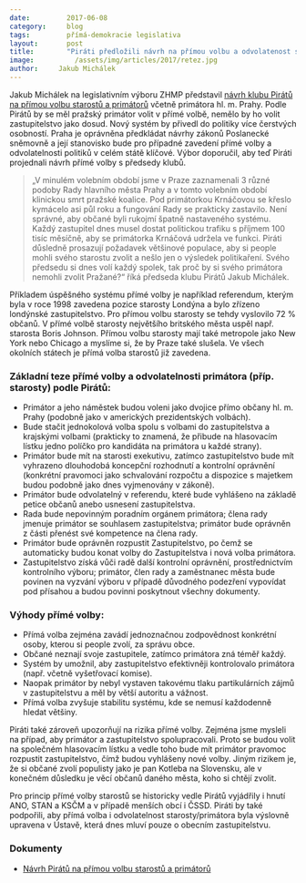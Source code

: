 ```yaml
---
date:         2017-06-08
category:     blog
tags:         přímá-demokracie legislativa
layout:       post
title:        "Piráti předložili návrh na přímou volbu a odvolatenost starostů a primátorů"
image:          /assets/img/articles/2017/retez.jpg
author:     Jakub Michálek
---
```


Jakub Michálek na legislativním výboru ZHMP představil [návrh klubu Pirátů na přímou volbu starostů a primátorů](https://github.com/pirati-web/pirati.cz/blob/gh-pages/assets/pdf/prima-volba-starostu-a-primatoru.pdf) včetně primátora hl. m. Prahy. Podle Pirátů by se měl pražský primátor volit v přímé volbě, nemělo by ho volit zastupitelstvo jako dosud. Nový systém by přivedl do politiky více čerstvých osobností. Praha je oprávněna předkládat návrhy zákonů Poslanecké sněmovně a její stanovisko bude pro případné zavedení přímé volby a odvolatelnosti politiků v celém státě klíčové. Výbor doporučil, aby teď Piráti projednali návrh přímé volby s předsedy klubů.

> „V minulém volebním období jsme v Praze zaznamenali 3 různé podoby Rady hlavního města Prahy a v tomto volebním období klinickou smrt pražské koalice. Pod primátorkou Krnáčovou se křeslo kymácelo asi půl roku a fungování Rady se prakticky zastavilo. Není správné, aby občané byli rukojmí špatně nastaveného systému. Každý zastupitel dnes musel dostat politickou trafiku s příjmem 100 tisíc měsíčně, aby se primátorka Krnáčová udržela ve funkci. Piráti důsledně prosazují požadavek většinové populace, aby si people mohli svého starostu zvolit a nešlo jen o výsledek politikaření. Svého předsedu si dnes volí každý spolek, tak proč by si svého primátora nemohli zvolit Pražané?“ říká předseda klubu Pirátů Jakub Michálek.

Příkladem úspěšného systému přímé volby je například referendum, kterým byla v roce 1998 zavedena pozice starosty Londýna a bylo zřízeno londýnské zastupitelstvo. Pro přímou volbu starosty se tehdy vyslovilo 72 % občanů. V přímé volbě starosty největšího britského města uspěl např. starosta Boris Johnson. Přímou volbu starosty mají také metropole jako New York nebo Chicago a myslíme si, že by Praze také slušela. Ve všech okolních státech je přímá volba starostů již zavedena.

### Základní teze přímé volby a odvolatelnosti primátora (příp. starosty) podle Pirátů:

* Primátor a jeho náměstek budou voleni jako dvojice přímo občany hl. m. Prahy (podobně jako v amerických prezidentských volbách).
* Bude stačit jednokolová volba spolu s volbami do zastupitelstva a krajskými volbami (prakticky to znamená, že přibude na hlasovacím lístku jedno políčko pro kandidáta na primátora u každé strany).
* Primátor bude mít na starosti exekutivu, zatímco zastupitelstvo bude mít vyhrazeno dlouhodobá koncepční rozhodnutí a kontrolní oprávnění (konkrétní pravomoci jako schvalování rozpočtu a dispozice s majetkem budou podobně jako dnes vyjmenovány v zákoně).
* Primátor bude odvolatelný v referendu, které bude vyhlášeno na základě petice občanů anebo usnesení zastupitelstva.
* Rada bude nepovinným poradním orgánem primátora; člena rady jmenuje primátor se souhlasem zastupitelstva; primátor bude oprávněn z části přenést své kompetence na člena rady.
* Primátor bude oprávněn rozpustit Zastupitelstvo, po čemž se automaticky budou konat volby do Zastupitelstva i nová volba primátora.
* Zastupitelstvo získá vůči radě další kontrolní oprávnění, prostřednictvím kontrolního výboru; primátor, člen rady a zaměstnanec města bude povinen na vyzvání výboru v případě důvodného podezření vypovídat pod přísahou a budou povinni poskytnout všechny dokumenty.

### Výhody přímé volby:

* Přímá volba zejména zavádí jednoznačnou zodpovědnost konkrétní osoby, kterou si people zvolí, za správu obce.
* Občané neznají svoje zastupitele, zatímco primátora zná téměř každý.
* Systém by umožnil, aby zastupitelstvo efektivněji kontrolovalo primátora (např. včetně vyšetřovací komise).
* Naopak primátor by nebyl vystaven takovému tlaku partikulárních zájmů v zastupitelstvu a měl by větší autoritu a vážnost.
* Přímá volba zvyšuje stabilitu systému, kde se nemusí každodenně hledat většiny.

Piráti také zároveň upozorňují na rizika přímé volby. Zejména jsme mysleli na případ, aby primátor a zastupitelstvo spolupracovali. Proto se budou volit na společném hlasovacím lístku a vedle toho bude mít primátor pravomoc rozpustit zastupitelstvo, čímž budou vyhlášeny nové volby. Jiným rizikem je, že si občané zvolí populisty jako je pan Kotleba na Slovensku, ale v konečném důsledku je věcí občanů daného města, koho si chtějí zvolit.

Pro princip přímé volby starostů se historicky vedle Pirátů vyjádřily i hnutí ANO, STAN a KSČM a v případě menších obcí i ČSSD. Piráti by také podpořili, aby přímá volba i odvolatelnost starosty/primátora byla výslovně upravena v Ústavě, která dnes mluví pouze o obecním zastupitelstvu.

### Dokumenty

* [Návrh Pirátů na přímou volbu starostů a primátorů](https://github.com/pirati-web/pirati.cz/blob/gh-pages/assets/pdf/prima-volba-starostu-a-primatoru.pdf)
